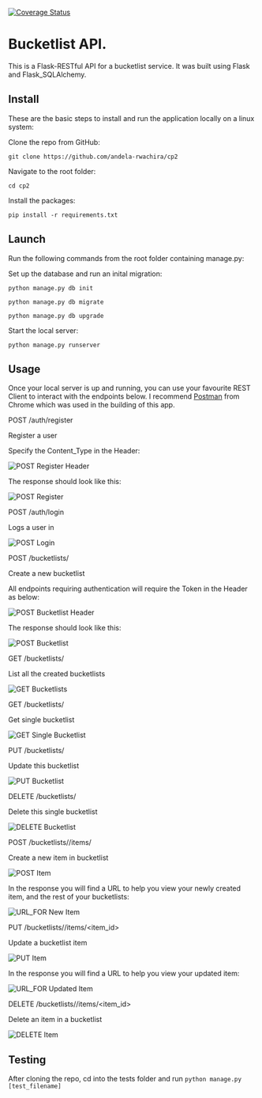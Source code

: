 [![Coverage Status](https://coveralls.io/repos/github/andela-rwachira/cp2/badge.svg?branch=develop)](https://coveralls.io/github/andela-rwachira/cp2?branch=develop)

# Bucketlist API. 

This is a Flask-RESTful API for a bucketlist service. 
It was built using Flask and Flask_SQLAlchemy.

## Install

These are the basic steps to install and run the application locally on a linux system:

Clone the repo from GitHub:

`git clone https://github.com/andela-rwachira/cp2`

Navigate to the root folder:

`cd cp2`

Install the packages:

`pip install -r requirements.txt`

## Launch

Run the following commands from the root folder containing manage.py:

Set up the database and run an inital migration:

`python manage.py db init`

`python manage.py db migrate`

`python manage.py db upgrade`

Start the local server:

`python manage.py runserver`

## Usage

Once your local server is up and running, you can use your favourite REST Client
to interact with the endpoints below. I recommend [Postman](https://www.getpostman.com/)
from Chrome which was used in the building of this app.


POST /auth/register

Register a user

Specify the Content_Type in the Header:

![POST Register Header](https://cloud.githubusercontent.com/assets/20615801/20676831/1cf0abc0-b5a2-11e6-9b2c-996ccb0ae1a1.png)


The response should look like this:

![POST Register](https://cloud.githubusercontent.com/assets/20615801/20676913/807821fa-b5a2-11e6-91a2-e7fe36fc6f17.png)


POST /auth/login

Logs a user in

![POST Login](https://cloud.githubusercontent.com/assets/20615801/20676746/e2820088-b5a1-11e6-8e96-7b9a01d62bbe.png)


POST /bucketlists/

Create a new bucketlist

All endpoints requiring authentication will require the Token in the Header as below:

![POST Bucketlist Header](https://cloud.githubusercontent.com/assets/20615801/20676982/b1650d50-b5a2-11e6-9415-385dc5e0202a.png)


The response should look like this:

![POST Bucketlist](https://cloud.githubusercontent.com/assets/20615801/20677035/dc5d3190-b5a2-11e6-9d5c-342ad2e9a3c5.png)


GET /bucketlists/

List all the created bucketlists

![GET Bucketlists](https://cloud.githubusercontent.com/assets/20615801/20677096/08363280-b5a3-11e6-8e75-72cf0cd9123d.png)


GET /bucketlists/<id>

Get single bucketlist

![GET Single Bucketlist](https://cloud.githubusercontent.com/assets/20615801/20677153/3439c432-b5a3-11e6-8dfd-dc7cabc21d61.png)


PUT /bucketlists/<id>

Update this bucketlist

![PUT Bucketlist](https://cloud.githubusercontent.com/assets/20615801/20677190/585bb9ec-b5a3-11e6-9cdd-3245c7ab4a57.png)


DELETE /bucketlists/<id>

Delete this single bucketlist

![DELETE Bucketlist](https://cloud.githubusercontent.com/assets/20615801/20677239/83edf6ce-b5a3-11e6-8549-4199b821fd07.png)


POST /bucketlists/<id>/items/

Create a new item in bucketlist

![POST Item](https://cloud.githubusercontent.com/assets/20615801/20677307/b1e0451e-b5a3-11e6-8878-866b2502afb0.png)


In the response you will find a URL to help you view your newly created item, 
and the rest of your bucketlists:

![URL_FOR New Item](https://cloud.githubusercontent.com/assets/20615801/20677333/c590941a-b5a3-11e6-98ce-f3ccc969d69f.png)


PUT /bucketlists/<id>/items/<item_id>

Update a bucketlist item

![PUT Item](https://cloud.githubusercontent.com/assets/20615801/20677407/09197238-b5a4-11e6-8cef-ef709ca0686b.png)


In the response you will find a URL to help you view your updated item:

![URL_FOR Updated Item](https://cloud.githubusercontent.com/assets/20615801/20677426/183d3bf0-b5a4-11e6-9837-547698479af4.png)


DELETE /bucketlists/<id>/items/<item_id>

Delete an item in a bucketlist

![DELETE Item](https://cloud.githubusercontent.com/assets/20615801/20677545/735ba684-b5a4-11e6-95a8-c9d60400ae12.png)


## Testing

After cloning the repo, cd into the tests folder and run `python manage.py [test_filename]`

